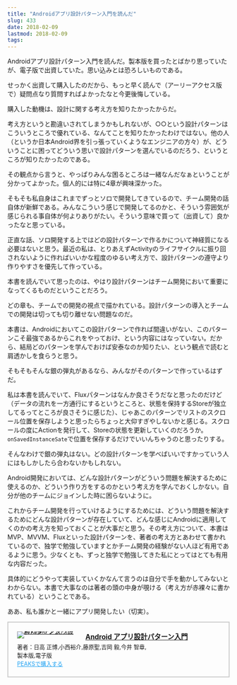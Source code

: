 ```yaml
---
title: "Androidアプリ設計パターン入門を読んだ"
slug: 433
date: 2018-02-09
lastmod: 2018-02-09
tags: 
---
```


Androidアプリ設計パターン入門を読んだ。製本版を買ったとばかり思っていたが、電子版で出資していた。思い込みとは恐ろしいものである。

せっかく出資して購入したのだから、もっと早く読んで（アーリーアクセス版で）疑問点なり質問すればよかったなと今更後悔している。

購入した動機は、設計に関する考え方を知りたかったからだ。

考え方というと勘違いされてしまうかもしれないが、○○という設計パターンはこういうところで優れている、なんてことを知りたかったわけではない。他の人（というか日本Android界を引っ張っていくようなエンジニアの方々）が、どういうことに困ってどういう思いで設計パターンを選んでいるのだろう、というところが知りたかったのである。

その観点から言うと、やっぱりみんな困るところは一緒なんだなぁということが分かってよかった。個人的には特に4章が興味深かった。

そもそも私自身はこれまでずっとソロで開発してきているので、チーム開発の話自体が新鮮である。みんなこういう感じで開発してるのかと、そういう雰囲気が感じられる事自体が何よりありがたい。そういう意味で買って（出資して）良かったなと思っている。

正直な話、ソロ開発する上ではどの設計パターンで作るかについて神経質になる必要はないと思う。最近の私は、とりあえずActivityのライフサイクルに振り回されないように作ればいいかな程度のゆるい考え方で、設計パターンの遵守より作りやすさを優先して作っている。

本書を読んでいて思ったのは、やはり設計パターンはチーム開発において重要になってくるものだということだろう。

どの章も、チームでの開発の視点で描かれている。設計パターンの導入とチームでの開発は切っても切り離せない問題なのだ。

本書は、Androidにおいてこの設計パターンで作れば間違いがない、このパターンこそ最強であるからこれをやっておけ、という内容にはなっていない。だから、結局どのパターンを学んでおけば安泰なのか知りたい、という観点で読むと肩透かしを食らうと思う。

そもそもそんな銀の弾丸があるなら、みんながそのパターンで作っているはずだ。

私は本書を読んでいて、Fluxパターンはなんか良さそうだなと思ったのだけど（データの流れを一方通行にするというところと、状態を保持するStoreが独立してるってところが良さそうに感じた）、じゃあこのパターンでリストのスクロール位置を保存しようと思ったらちょっと大仰すぎやしないかと感じる。スクロールの度にActionを発行して、Storeの状態を更新していくのだろうか。`onSavedInstanceSate`で位置を保存するだけでいいんちゃうのと思ったりする。

そんなわけで銀の弾丸はない。どの設計パターンを学べばいいですかっていう人にはもしかしたら合わないかもしれない。

Android開発においては、どんな設計パターンがどういう問題を解決するために使えるのか、どういう作り方をするのかという考え方を学んでおくしかない。自分が他のチームにジョインした時に困らないように。

これからチーム開発を行っていけるようにするためには、どういう問題を解決するためにどんな設計パターンが存在していて、どんな感じにAndroidに適用してくのかの考え方を知っておくことが大事だと思う。その考え方について、本書はMVP、MVVM、Fluxといった設計パターンを、著者の考え方とあわせて書かれているので、独学で勉強していますとかチーム開発の経験がない人ほど有用であるように思う。少なくとも、ずっと独学で勉強してきた私にとってはとても有用な内容だった。

具体的にどうやって実装していくかなんて言うのは自分で手を動かしてみないとわからない。本書で大事なのは著者の頭の中身が覗ける（考え方が赤裸々に書かれている）ということである。

ああ、私も誰かと一緒にアプリ開発したい（切実）。

<div class="peaks_widget" style="overflow:hidden; padding:20px; border:2px solid #ccc;">
<div class="peaks_widget__image" style="float:left; margin-right:15px; line-height:0;"><a target="_blank" id="purchase" href="https://peaks.cc/gen0083/architecture_patterns"><img alt="Android アプリ設計パターン入門" style="border:none; max-width:140px;" src="https://s3-ap-northeast-1.amazonaws.com/peaks-images/project003_cover.jpg"></a></div>
<div class="peaks_widget__info">
<p style="margin:0 0 3px 0; font-size:110%; font-weight:bold;"><a target="_blank" id="purchase" href="http://peaks.cc/gen0083/architecture_patterns">Android アプリ設計パターン入門</a>

<ul style="margin:0; padding:0;">
<li style="font-size:90%; list-style:none;"><span>著者：</span><span>日高 正博,</span><span>小西裕介,</span><span>藤原聖,</span><span>吉岡 毅,</span><span>今井 智章,</span></li>
<li style="font-size:90%; list-style:none;">製本版,電子版</li>
<li style="font-size:90%; list-style:none;"><a target="_blank" id="purchase" style="text-decoration:underline; color:#1DA1F2;" href="http://peaks.cc/gen0083/architecture_patterns">PEAKSで購入する</a></li>
</ul>

</div>
</div>

  